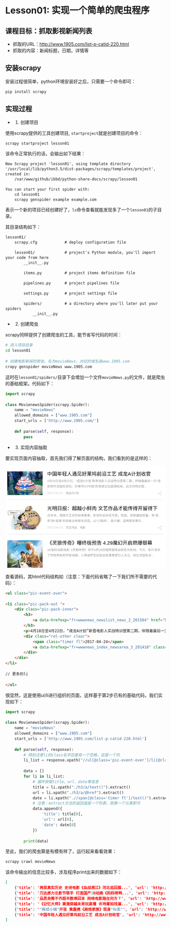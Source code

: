 # Lesson01: 实现一个简单的爬虫程序

## 课程目标：抓取影视新闻列表

- 抓取的URL：http://www.1905.com/list-p-catid-220.html
- 抓取的内容：新闻标题，日期，详情等

## 安装scrapy
安装过程很简单，python环境安装好之后，只需要一个命令即可：

```sh
pip install scrapy
```

## 实现过程

- 1. 创建项目

使用scrapy提供的工具创建项目, `startproject`就是创建项目的命令：

```sh
scrapy startproject lesson01
```

该命令正常执行的话，会输出如下结果：

```
New Scrapy project 'lesson01', using template directory '/usr/local/lib/python3.5/dist-packages/scrapy/templates/project', created in:
    /var/www/github/ibbd/python-share-docs/scrapy/lesson01

You can start your first spider with:
    cd lesson01
    scrapy genspider example example.com
```

表示一个新的项目已经创建好了，`ls`命令查看就能发现多了一个`lesson01`的子目录。

其目录结构如下：

```
lesson01/
    scrapy.cfg            # deploy configuration file

    lesson01/             # project's Python module, you'll import your code from here
        __init__.py

        items.py          # project items definition file

        pipelines.py      # project pipelines file

        settings.py       # project settings file

        spiders/          # a directory where you'll later put your spiders
            __init__.py
```

- 2. 创建爬虫

scrapy同样提供了创建爬虫的工具，能节省写代码的时间：

```sh
# 进入项目目录
cd lesson01

# 创建电影新闻的爬虫，名为movieNews，对应的域名是www.1905.com
crapy genspider movieNews www.1905.com
```

这时在`lesson01/spiders/`目录下会增加一个文件`movieNews.py`的文件，就是爬虫的基础框架。代码如下：

```python
import scrapy

class MovienewsSpider(scrapy.Spider):
    name = "movieNews"
    allowed_domains = ["www.1905.com"]
    start_urls = ['http://www.1905.com/']

    def parse(self, response):
        pass
```

- 3. 实现内容抽取

要实现页面内容抽取，首先我们得了解页面的结构，我们看到的是这样的：

![页面截图](/scrapy/_images/lesson01-page.png)

查看源码，其html代码结构如（注意：下面代码省略了一下我们所不需要的代码）：

```html
<ul class="pic-event-over">

<li class="pic-pack-out ">
    <div class="pic-pack-inner">
        <h3>
            <a data-hrefexp="fr=wwwnews_newslist_news_2_201504" href="http://www.1905.com/news/20170424/1177057.shtml" title="中国年轻人遇见好莱坞前沿工艺 成龙A计划收官" target="_blank" class="title">中国年轻人遇见好莱坞前沿工艺 成龙A计划收官</a>
        </h3>
        <p>4月18日至4月22日，“成龙A计划”新晋电影人实战特训营第二期，伴随着最后一天“电影制作流程标准化：好莱坞VS中国”的高端论坛圆满结束。此次的特训营...</p>
        <div class="rel-other clear">
            <span class="timer fl">2017-04-24</span>
            <a data-hrefexp="fr=wwwnews_index_newsarea_3_201410" class="type-url fl"  target="_blank" href="http://www.1905.com/tag/tag-p-tagid-1212946.html">成龙A计划</a>
        </div>
    </div>
</li>

// 更多的li

</ul>
```

很显然，这是使用ul/li进行组织的页面，这样基于第2步已有的基础代码，我们实现如下：

```python
import scrapy

class MovienewsSpider(scrapy.Spider):
    name = "movieNews"
    allowed_domains = ["www.1905.com"]
    start_urls = ['http://www.1905.com/list-p-catid-220.html']

    def parse(self, response):
        # 特别注意li的class名字后面有一个空格，这是一个坑
        li_list = response.xpath("//ul[@class='pic-event-over']/li[@class='pic-pack-out ']/div[@class='pic-pack-inner']")

        data = []
        for li in li_list:
            # 循环获取title，url，date等信息
            title = li.xpath("./h3/a/text()").extract()
            url = li.xpath("./h3/a/@href").extract()
            date = li.xpath(".//span[@class='timer fl']/text()").extract()
            # 注意：extract方法的返回值是一个列表，取第一个元素即可
            data.append({
                'title': title[0],
                'url': url[0],
                'date': date[0]
            })

        print(data)
```

至此，我们的爬虫算是有模有样了，运行起来看看效果：

```sh
scrapy crawl movieNews
```

该命令输出的信息比较多，涉及程序print出来的数据如下：

```json
[
    {'title': '再现真实历史 史诗电影《血战湘江》河北巡回展...', 'url': 'http://www.1905.com/news/20170424/1177156.shtml', 'date': '2017-04-24'}, 
    {'title': '万达原力北影节联手 打造国产3D动画《妈妈咪鸭...', 'url': 'http://www.1905.com/news/20170424/1177145.shtml', 'date': '2017-04-24'}, 
    {'title': '品质良莠不齐超半数难回本 网络电影路在何方？', 'url': 'http://www.1905.com/news/20170424/1177124.shtml', 'date': '2017-04-24'}, 
    {'title': '《记忆大师》黄渤穿越未来玩直播 许玮甯拍戏溺...', 'url': 'http://www.1905.com/news/20170424/1177129.shtml', 'date': '2017-04-24'}, 
    {'title': '"麻烦小铺"开张 黄磊携《麻烦家族》现身"叫卖"', 'url': 'http://www.1905.com/news/20170424/1177122.shtml', 'date': '2017-04-24'}, 
    {'title': '中国年轻人遇见好莱坞前沿工艺 成龙A计划收官', 'url': 'http://www.1905.com/news/20170424/1177057.shtml', 'date': '2017-04-24'}
]
```



